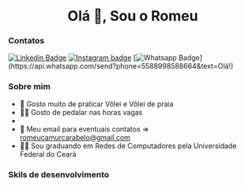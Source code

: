 <h1 align="center">Olá 👋, Sou o Romeu</h1>

### Contatos

[![Linkedin Badge](https://img.shields.io/badge/-LinkedIn-blue?style=flat-square&logo=Linkedin&logoColor=white&link=https://www.linkedin.com/in/romeu-camurca/)](https://www.linkedin.com/in/romeu-camurca/)
[![Instagram badge](https://img.shields.io/badge/-Instagram-dc5273?style=flat-square&logo=Instagram&logoColor=white&link=https://www.instagram.com/romeu_camurca/)](https://www.instagram.com/romeu_camurca/)
[![Whatsapp Badge](https://img.shields.io/badge/-Whatsapp-4CA143?style=flat-square&labelColor=4CA143&logo=whatsapp&logoColor=white&link=https://api.whatsapp.com/send?phone=5588998588664&text=Olá!)](https://api.whatsapp.com/send?phone=5588998588664&text=Olá!)


### Sobre mim

- :volleyball: Gosto muito de praticar Vôlei e Vôlei de praia
- :biking_man: Gosto de pedalar nas horas vagas
- 
- :e-mail: Meu email para eventuais contatos => romeucamurcarabelo@gmail.com
- :man_student: Sou graduando em Redes de Computadores pela Universidade Federal do Ceará

### Skils de desenvolvimento





